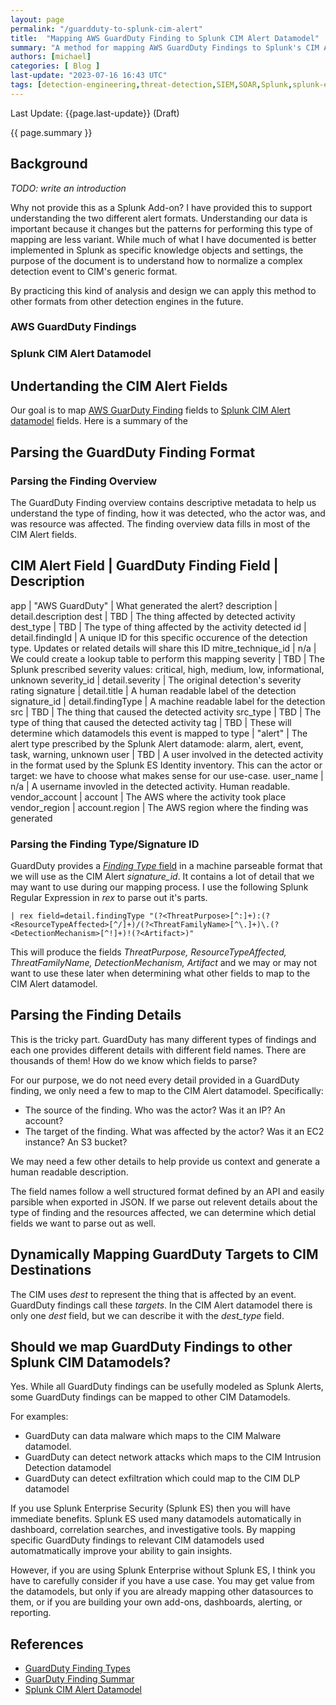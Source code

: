 ```yaml
---
layout: page
permalink: "/guardduty-to-splunk-cim-alert"
title:  "Mapping AWS GuardDuty Finding to Splunk CIM Alert Datamodel"
summary: "A method for mapping AWS GuardDuty Findings to Splunk's CIM Alert Datamodel. While the common GuardDuty Finding fields are easy to map to the CIM Alert datamodel, it is hard to map the actor and target of a finding. This method provides a dynamic, easy to maintain, way of performing that mapping."
authors: [michael]
categories: [ Blog ]
last-update: "2023-07-16 16:43 UTC"
tags: [detection-engineering,threat-detection,SIEM,SOAR,Splunk,splunk-enterprise-security,datamodel,aws-guardduty,GuardDuty]
---
```

Last Update: {{page.last-update}} (Draft)

{{ page.summary }}

## Background

*TODO: write an introduction*

Why not provide this as a Splunk Add-on? I have provided this to support understanding the two different alert formats. Understanding our data is important because it changes but the patterns for performing this type of mapping are less variant. While much of what I have documented is better implemented in Splunk as specific knowledge objects and settings, the purpose of the document is to understand how to normalize a complex detection event to CIM's generic format.

By practicing this kind of analysis and design we can apply this method to other formats from other detection engines in the future.

### AWS GuardDuty Findings

### Splunk CIM Alert Datamodel

## Undertanding the CIM Alert Fields
Our goal is to map [AWS GuarDuty Finding](https://docs.aws.amazon.com/guardduty/latest/ug/guardduty_findings-summary.html) fields to [Splunk CIM Alert datamodel](https://docs.splunk.com/Documentation/CIM/5.1.1/User/Alerts) fields. Here is a summary of the 

## Parsing the GuardDuty Finding Format

### Parsing the Finding Overview
The GuardDuty Finding overview contains descriptive metadata to help us understand the type of finding, how it was detected, who the actor was, and was resource was affected. The finding overview data fills in most of the CIM Alert fields.

CIM Alert Field | GuardDuty Finding Field | Description
-------------------------------------------------------
app | "AWS GuardDuty" | What generated the alert?
description | detail.description
dest | TBD | The thing affected by detected activity
dest_type | TBD | The type of thing affected by the activity detected
id | detail.findingId | A unique ID for this specific occurence of the detection type. Updates or related details will share this ID
mitre_technique_id | n/a | We could create a lookup table to perform this mapping
severity | TBD | The Splunk prescribed severity values: critical, high, medium, low, informational, unknown
severity_id | detail.severity | The original detection's severity rating
signature | detail.title | A human readable label of the detection
signature_id | detail.findingType | A machine readable label for the detection
src | TBD | The thing that caused the detected activity
src_type | TBD | The type of thing that caused the detected activity
tag | TBD | These will determine which datamodels this event is mapped to
type | "alert" | The alert type prescribed by the Splunk Alert datamode: alarm, alert, event, task, warning, unknown
user | TBD | A user involved in the detected activity in the format used by the Splunk ES Identity inventory. This can the actor or target: we have to choose what makes sense for our use-case.
user_name | n/a | A username invovled in the detected activity. Human readable.
vendor_account | account | The AWS where the activity took place
vendor_region | account.region | The AWS region where the finding was generated

### Parsing the Finding Type/Signature ID
GuardDuty provides a [*Finding Type* field](https://docs.aws.amazon.com/guardduty/latest/ug/guardduty_finding-format.html) in a machine parseable format that we will use as the CIM Alert *signature_id*. It contains a lot of detail that we may want to use during our mapping process. I use the following Splunk Regular Expression in *rex* to parse out it's parts.

`| rex field=detail.findingType "(?<ThreatPurpose>[^:]+):(?<ResourceTypeAffected>[^/]+)/(?<ThreatFamilyName>[^\.]+)\.(?<DetectionMechanism>[^!]+)!(?<Artifact>)"`

This will produce the fields *ThreatPurpose, ResourceTypeAffected, ThreatFamilyName, DetectionMechanism, Artifact* and we may or may not want to use these later when determining what other fields to map to the CIM Alert datamodel.

## Parsing the Finding Details
This is the tricky part. GuardDuty has many different types of findings and each one provides different details with different field names. There are thousands of them! How do we know which fields to parse?

For our purpose, we do not need every detail provided in a GuardDuty finding, we only need a few to map to the CIM Alert datamodel. Specifically:
- The source of the finding. Who was the actor? Was it an IP? An account?
- The target of the finding. What was affected by the actor? Was it an EC2 instance? An S3 bucket?

We may need a few other details to help provide us context and generate a human readable description.

The field names follow a well structured format defined by an API and easily parsible when exported in JSON. If we parse out relevent details about the type of finding and the resources affected, we can determine which detial fields we want to parse out as well.


## Dynamically Mapping GuardDuty Targets to CIM Destinations
The CIM uses *dest* to represent the thing that is affected by an event. GuardDuty findings call these *targets*. In the CIM Alert datamodel there is only one *dest* field, but we can describe it with the *dest_type* field. 




## Should we map GuardDuty Findings to other Splunk CIM Datamodels?
Yes. While all GuardDuty findings can be usefully modeled as Splunk Alerts, some GuardDuty findings can be mapped to other CIM Datamodels.

For examples:
- GuardDuty can data malware which maps to the CIM Malware datamodel.
- GuardDuty can detect network attacks which maps to the CIM Intrusion Detection datamodel
- GuardDuty can detect exfiltration which could map to the CIM DLP datamodel

If you use Splunk Enterprise Security (Splunk ES) then you will have immediate benefits. Splunk ES used many datamodels automatically in dashboard, correlation searches, and investigative tools. By mapping specific GuardDuty findings to relevant CIM datamodels used automatmatically improve your ability to gain insights.

However, if you are using Splunk Enterprise without Splunk ES, I think you have to carefully consider if you have a use case. You may get value from the datamodels, but only if you are already mapping other datasources to them, or if you are building your own add-ons, dashboards, alerting, or reporting.

## References

- [GuardDuty Finding Types](https://docs.aws.amazon.com/guardduty/latest/ug/guardduty_finding-types-active.html)
- [GuarDuty Finding Summar](https://docs.aws.amazon.com/guardduty/latest/ug/guardduty_findings-summary.html)
- [Splunk CIM Alert Datamodel](https://docs.splunk.com/Documentation/CIM/5.1.1/User/Alerts)
